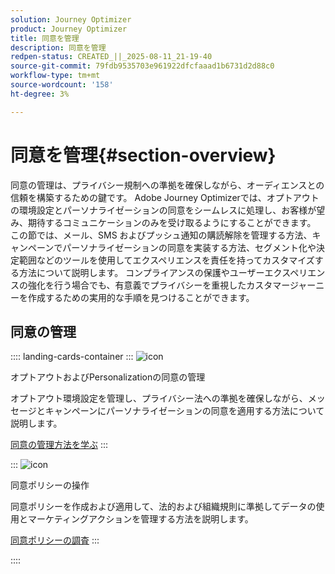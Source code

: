 ```yaml
---
solution: Journey Optimizer
product: Journey Optimizer
title: 同意を管理
description: 同意を管理
redpen-status: CREATED_||_2025-08-11_21-19-40
source-git-commit: 79fdb9535703e961922dfcfaaad1b6731d2d88c0
workflow-type: tm+mt
source-wordcount: '158'
ht-degree: 3%

---
```



# 同意を管理{#section-overview}

同意の管理は、プライバシー規制への準拠を確保しながら、オーディエンスとの信頼を構築するための鍵です。 Adobe Journey Optimizerでは、オプトアウトの環境設定とパーソナライゼーションの同意をシームレスに処理し、お客様が望み、期待するコミュニケーションのみを受け取るようにすることができます。 この節では、メール、SMS およびプッシュ通知の購読解除を管理する方法、キャンペーンでパーソナライゼーションの同意を実装する方法、セグメント化や決定範囲などのツールを使用してエクスペリエンスを責任を持ってカスタマイズする方法について説明します。 コンプライアンスの保護やユーザーエクスペリエンスの強化を行う場合でも、有意義でプライバシーを重視したカスタマージャーニーを作成するための実用的な手順を見つけることができます。

## 同意の管理

:::: landing-cards-container
:::
![icon](https://cdn.experienceleague.adobe.com/icons/shield-halved.svg?lang=ja)

オプトアウトおよびPersonalizationの同意の管理

オプトアウト環境設定を管理し、プライバシー法への準拠を確保しながら、メッセージとキャンペーンにパーソナライゼーションの同意を適用する方法について説明します。

[同意の管理方法を学ぶ](../using/privacy/opt-out.md)
:::

:::
![icon](https://cdn.experienceleague.adobe.com/icons/gear.svg?lang=ja)

同意ポリシーの操作

同意ポリシーを作成および適用して、法的および組織規則に準拠してデータの使用とマーケティングアクションを管理する方法を説明します。

[同意ポリシーの調査](../using/action/consent.md)
:::

::::
